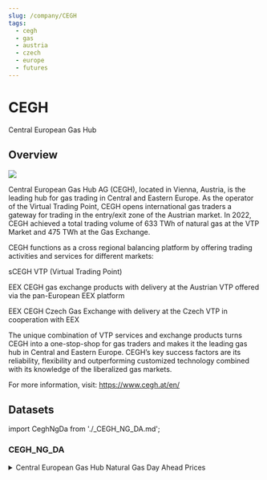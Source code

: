 ```yaml
---
slug: /company/CEGH
tags:
  - cegh
  - gas
  - austria
  - czech
  - europe
  - futures
--- 
```


CEGH
============================================================
Central European Gas Hub

## Overview

![](/img/data/cegh.png)

Central European Gas Hub AG (CEGH), located in Vienna, Austria, is the leading hub for gas trading in Central and Eastern Europe. As the operator of the Virtual Trading Point, CEGH opens international gas traders a gateway for trading in the entry/exit zone of the Austrian market. In 2022, CEGH achieved a total trading volume of 633 TWh of natural gas at the VTP Market and 475 TWh at the Gas Exchange.

CEGH functions as a cross regional balancing platform by offering trading activities and services for different markets:

sCEGH VTP (Virtual Trading Point)

EEX CEGH gas exchange products with delivery at the Austrian VTP offered via the pan-European EEX platform

EEX CEGH Czech Gas Exchange with delivery at the Czech VTP in cooperation with EEX

The unique combination of VTP services and exchange products turns CEGH into a one-stop-shop for gas traders and makes it the leading gas hub in Central and Eastern Europe. CEGH’s key success factors are its reliability, flexibility and outperforming customized technology combined with its knowledge of the liberalized gas markets.

For more information, visit: https://www.cegh.at/en/

## Datasets
import CeghNgDa from './_CEGH_NG_DA.md';

### CEGH_NG_DA
<details>
<summary>Central European Gas Hub Natural Gas Day Ahead Prices</summary>
<CeghNgDa/>
</details>